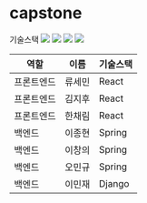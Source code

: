 # capstone

기술스택
 <img src="https://img.shields.io/badge/mysql-4479A1?style=for-the-badge&logo=mysql&logoColor=white"> 
<img src="https://img.shields.io/badge/spring-6DB33F?style=for-the-badge&logo=spring&logoColor=white"> 
<img src="https://img.shields.io/badge/react-61DAFB?style=for-the-badge&logo=react&logoColor=black">
<img src="https://img.shields.io/badge/django-092E20?style=for-the-badge&logo=django&logoColor=white">




| 역할       | 이름   | 기술스택 |
| ---------- | ------ | -------- |
| 프론트엔드 | 류세민 | React    |
| 프론트엔드 | 김지후 | React    |
| 프론트엔드 | 한채림 | React    |
| 백엔드     | 이종현 | Spring   |
| 백엔드     | 이창의 | Spring   |
| 백엔드     | 오민규 | Spring   |
| 백엔드     | 이민재 | Django |

